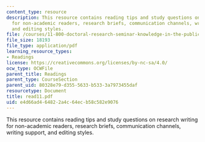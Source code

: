 ```yaml
---
content_type: resource
description: This resource contains reading tips and study questions on research writing
  for non-academic readers, research briefs, communication channels, writing support,
  and editing styles.
file: /courses/11-800-doctoral-research-seminar-knowledge-in-the-public-arena-spring-2007/e4d66ad464822a4c64ecb58c582e9076_read11.pdf
file_size: 18193
file_type: application/pdf
learning_resource_types:
- Readings
license: https://creativecommons.org/licenses/by-nc-sa/4.0/
ocw_type: OCWFile
parent_title: Readings
parent_type: CourseSection
parent_uid: 80328e79-d355-5633-b533-3a7973455daf
resourcetype: Document
title: read11.pdf
uid: e4d66ad4-6482-2a4c-64ec-b58c582e9076
---
```

This resource contains reading tips and study questions on research writing for non-academic readers, research briefs, communication channels, writing support, and editing styles.